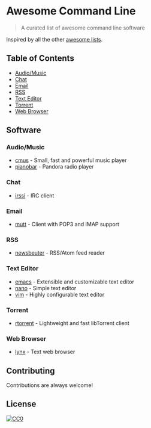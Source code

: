 # Awesome Command Line

> A curated list of awesome command line software

Inspired by all the other [awesome lists](https://github.com/sindresorhus/awesome).

## Table of Contents

* [Audio/Music](#audiomusic)
* [Chat](#chat)
* [Email](#email)
* [RSS](#rss)
* [Text Editor](#text-editor)
* [Torrent](#torrent)
* [Web Browser](#web-browser)

## Software

### Audio/Music

* [cmus](https://cmus.github.io/) - Small, fast and powerful music player
* [pianobar](https://6xq.net/pianobar/) - Pandora radio player

### Chat

* [irssi](https://irssi.org/) - IRC client

### Email

* [mutt](http://www.mutt.org/) - Client with POP3 and IMAP support

### RSS

* [newsbeuter](http://newsbeuter.org/) - RSS/Atom feed reader

### Text Editor

* [emacs](http://www.gnu.org/software/emacs/) - Extensible and customizable text editor
* [nano](http://www.nano-editor.org/) - Simple text editor
* [vim](http://www.vim.org/) - Highly configurable text editor

### Torrent

* [rtorrent](https://rakshasa.github.io/rtorrent/) - Lightweight and fast libTorrent client

### Web Browser

* [lynx](http://lynx.browser.org/) - Text web browser

## Contributing

Contributions are always welcome!

## License

[![CC0](http://mirrors.creativecommons.org/presskit/buttons/88x31/svg/cc-zero.svg)](https://creativecommons.org/publicdomain/zero/1.0/)

